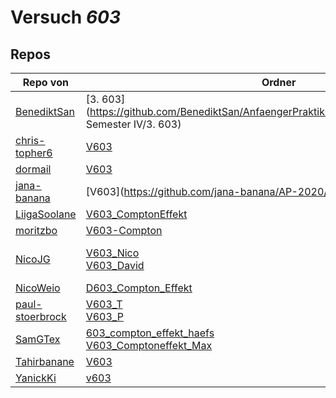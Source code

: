 # Versuch *603*

## Repos

|                 Repo von                 |                                                                                                                    Ordner                                                                                                                     |                                                                                                                                                                                                                PDFs                                                                                                                                                                                                                 |
|------------------------------------------|-----------------------------------------------------------------------------------------------------------------------------------------------------------------------------------------------------------------------------------------------|-------------------------------------------------------------------------------------------------------------------------------------------------------------------------------------------------------------------------------------------------------------------------------------------------------------------------------------------------------------------------------------------------------------------------------------|
|[BenediktSan](../repo/BenediktSan)        |[3. 603](https://github.com/BenediktSan/AnfaengerPraktikum2020/tree/master/Versuche Semester IV/3. 603)                                                                                                                                        |–                                                                                                                                                                                                                                                                                                                                                                                                                                    |
|[chris-topher6](../repo/chris-topher6)    |[V603](https://github.com/chris-topher6/Anfaenger-Praktikum/tree/master/V603)                                                                                                                                                                  |–                                                                                                                                                                                                                                                                                                                                                                                                                                    |
|[dormail](../repo/dormail)                |[V603](https://github.com/dormail/ap/tree/master/V603)                                                                                                                                                                                         |–                                                                                                                                                                                                                                                                                                                                                                                                                                    |
|[jana-banana](../repo/jana-banana)        |[V603](https://github.com/jana-banana/AP-2020/tree/master/we did that/V603)                                                                                                                                                                    |–                                                                                                                                                                                                                                                                                                                                                                                                                                    |
|[LiigaSoolane](../repo/LiigaSoolane)      |[V603_ComptonEffekt](https://github.com/LiigaSoolane/Paktikum/tree/master/V603_ComptonEffekt)                                                                                                                                                  |–                                                                                                                                                                                                                                                                                                                                                                                                                                    |
|[moritzbo](../repo/moritzbo)              |[V603-Compton](https://github.com/moritzbo/anfaenger_praktikum/tree/master/V603-Compton)                                                                                                                                                       |–                                                                                                                                                                                                                                                                                                                                                                                                                                    |
|[NicoJG](../repo/NicoJG)                  |[V603_Nico](https://github.com/NicoJG/Anfaengerpraktikum/tree/master/V603_Nico)<br/>[V603_David](https://github.com/NicoJG/Anfaengerpraktikum/tree/master/V603_David)                                                                          |[Abgabe.pdf](https://docs.google.com/viewer?url=https://github.com/NicoJG/Anfaengerpraktikum/raw/master/V603_Nico/Abgabe.pdf)<br/>[V603_Feedback.pdf](https://docs.google.com/viewer?url=https://github.com/NicoJG/Anfaengerpraktikum/raw/master/V603_Nico/V603_Feedback.pdf)<br/>[Abgabe_korrigiert.pdf](https://docs.google.com/viewer?url=https://github.com/NicoJG/Anfaengerpraktikum/raw/master/V603_Nico/Abgabe_korrigiert.pdf)|
|[NicoWeio](../repo/NicoWeio)              |[D603_Compton_Effekt](https://github.com/NicoWeio/AP/tree/master/D603_Compton_Effekt)                                                                                                                                                          |[main.pdf](https://docs.google.com/viewer?url=https://github.com/NicoWeio/AP/raw/gh-pages/D603_Compton_Effekt/build/main.pdf)                                                                                                                                                                                                                                                                                                        |
|[paul-stoerbrock](../repo/paul-stoerbrock)|[V603_T](https://github.com/paul-stoerbrock/Praktikum/tree/master/V603_T)<br/>[V603_P](https://github.com/paul-stoerbrock/Praktikum/tree/master/V603_P)                                                                                        |–                                                                                                                                                                                                                                                                                                                                                                                                                                    |
|[SamGTex](../repo/SamGTex)                |[603_compton_effekt_haefs](https://github.com/SamGTex/Physik_Praktikum_Samuel_Max/tree/master/603_compton_effekt_haefs)<br/>[V603_Comptoneffekt_Max](https://github.com/SamGTex/Physik_Praktikum_Samuel_Max/tree/master/V603_Comptoneffekt_Max)|–                                                                                                                                                                                                                                                                                                                                                                                                                                    |
|[Tahirbanane](../repo/Tahirbanane)        |[V603](https://github.com/Tahirbanane/AP/tree/master/V603)                                                                                                                                                                                     |–                                                                                                                                                                                                                                                                                                                                                                                                                                    |
|[YanickKi](../repo/YanickKi)              |[v603](https://github.com/YanickKi/AP_T_Y/tree/master/v603)                                                                                                                                                                                    |–                                                                                                                                                                                                                                                                                                                                                                                                                                    |
